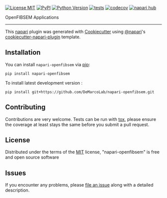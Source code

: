
[![License MIT](https://img.shields.io/pypi/l/napari-openfibsem.svg?color=green)](https://github.com/DeMarcoLab/napari-openfibsem/raw/main/LICENSE)
[![PyPI](https://img.shields.io/pypi/v/napari-openfibsem.svg?color=green)](https://pypi.org/project/napari-openfibsem)
[![Python Version](https://img.shields.io/pypi/pyversions/napari-openfibsem.svg?color=green)](https://python.org)
[![tests](https://github.com/DeMarcoLab/napari-openfibsem/workflows/tests/badge.svg)](https://github.com/DeMarcoLab/napari-openfibsem/actions)
[![codecov](https://codecov.io/gh/DeMarcoLab/napari-openfibsem/branch/main/graph/badge.svg)](https://codecov.io/gh/DeMarcoLab/napari-openfibsem)
[![napari hub](https://img.shields.io/endpoint?url=https://api.napari-hub.org/shields/napari-openfibsem)](https://napari-hub.org/plugins/napari-openfibsem)

OpenFIBSEM Applications

----------------------------------

This [napari] plugin was generated with [Cookiecutter] using [@napari]'s [cookiecutter-napari-plugin] template.

<!--
Don't miss the full getting started guide to set up your new package:
https://github.com/napari/cookiecutter-napari-plugin#getting-started

and review the napari docs for plugin developers:
https://napari.org/stable/plugins/index.html
-->

## Installation

You can install `napari-openfibsem` via [pip]:

    pip install napari-openfibsem



To install latest development version :

    pip install git+https://github.com/DeMarcoLab/napari-openfibsem.git


## Contributing

Contributions are very welcome. Tests can be run with [tox], please ensure
the coverage at least stays the same before you submit a pull request.

## License

Distributed under the terms of the [MIT] license,
"napari-openfibsem" is free and open source software

## Issues

If you encounter any problems, please [file an issue] along with a detailed description.

[napari]: https://github.com/napari/napari
[Cookiecutter]: https://github.com/audreyr/cookiecutter
[@napari]: https://github.com/napari
[MIT]: http://opensource.org/licenses/MIT
[BSD-3]: http://opensource.org/licenses/BSD-3-Clause
[GNU GPL v3.0]: http://www.gnu.org/licenses/gpl-3.0.txt
[GNU LGPL v3.0]: http://www.gnu.org/licenses/lgpl-3.0.txt
[Apache Software License 2.0]: http://www.apache.org/licenses/LICENSE-2.0
[Mozilla Public License 2.0]: https://www.mozilla.org/media/MPL/2.0/index.txt
[cookiecutter-napari-plugin]: https://github.com/napari/cookiecutter-napari-plugin

[file an issue]: https://github.com/DeMarcoLab/napari-openfibsem/issues

[napari]: https://github.com/napari/napari
[tox]: https://tox.readthedocs.io/en/latest/
[pip]: https://pypi.org/project/pip/
[PyPI]: https://pypi.org/
